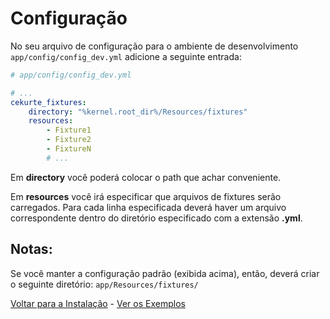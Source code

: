 # Configuração

No seu arquivo de configuração para o ambiente de desenvolvimento `app/config/config_dev.yml` adicione a seguinte entrada:

```yml
# app/config/config_dev.yml

# ...
cekurte_fixtures:
    directory: "%kernel.root_dir%/Resources/fixtures"
    resources:
        - Fixture1
        - Fixture2
        - FixtureN
        # ...
```

Em **directory** você poderá colocar o path que achar conveniente.

Em **resources** você irá especificar que arquivos de fixtures serão carregados. Para cada linha especificada deverá haver um arquivo correspondente dentro do diretório especificado com a extensão **.yml**.

## Notas:

Se você manter a configuração padrão (exibida acima), então, deverá criar o seguinte diretório: `app/Resources/fixtures/`

[Voltar para a Instalação](instalacao.md) - [Ver os Exemplos](exemplos.md)